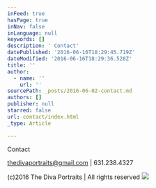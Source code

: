 ```yaml
---
inFeed: true
hasPage: true
inNav: false
inLanguage: null
keywords: []
description: ' Contact'
datePublished: '2016-06-16T18:29:45.719Z'
dateModified: '2016-06-16T18:29:36.528Z'
title: ''
author:
  - name: ''
    url: ''
sourcePath: _posts/2016-06-02-contact.md
authors: []
publisher: null
starred: false
url: contact/index.html
_type: Article

---
```

Contact

[][0]

[thedivaportraits@gmail.com][0] | 631.238.4327

(c)2016 The Diva Portraits | All rights reserved
![](https://the-grid-user-content.s3-us-west-2.amazonaws.com/926d20cc-69bf-4066-943a-38628c282299.jpg)

[0]: mailto:thedivaportraits@gmail.com